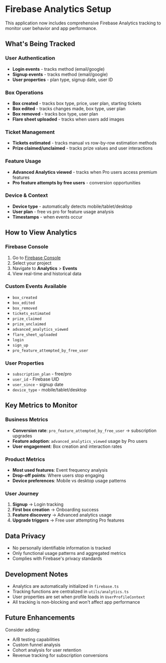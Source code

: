 # Firebase Analytics Setup

This application now includes comprehensive Firebase Analytics tracking to monitor user behavior and app performance.

## What's Being Tracked

### User Authentication
- **Login events** - tracks method (email/google)
- **Signup events** - tracks method (email/google)
- **User properties** - plan type, signup date, user ID

### Box Operations
- **Box created** - tracks box type, price, user plan, starting tickets
- **Box edited** - tracks changes made, box type, user plan
- **Box removed** - tracks box type, user plan
- **Flare sheet uploaded** - tracks when users add images

### Ticket Management
- **Tickets estimated** - tracks manual vs row-by-row estimation methods
- **Prize claimed/unclaimed** - tracks prize values and user interactions

### Feature Usage
- **Advanced Analytics viewed** - tracks when Pro users access premium features
- **Pro feature attempts by free users** - conversion opportunities

### Device & Context
- **Device type** - automatically detects mobile/tablet/desktop
- **User plan** - free vs pro for feature usage analysis
- **Timestamps** - when events occur

## How to View Analytics

### Firebase Console
1. Go to [Firebase Console](https://console.firebase.google.com/)
2. Select your project
3. Navigate to **Analytics** > **Events**
4. View real-time and historical data

### Custom Events Available
- `box_created`
- `box_edited` 
- `box_removed`
- `tickets_estimated`
- `prize_claimed`
- `prize_unclaimed`
- `advanced_analytics_viewed`
- `flare_sheet_uploaded`
- `login`
- `sign_up`
- `pro_feature_attempted_by_free_user`

### User Properties
- `subscription_plan` - free/pro
- `user_id` - Firebase UID
- `user_since` - signup date
- `device_type` - mobile/tablet/desktop

## Key Metrics to Monitor

### Business Metrics
- **Conversion rate**: `pro_feature_attempted_by_free_user` → subscription upgrades
- **Feature adoption**: `advanced_analytics_viewed` usage by Pro users
- **User engagement**: Box creation and interaction rates

### Product Metrics
- **Most used features**: Event frequency analysis
- **Drop-off points**: Where users stop engaging
- **Device preferences**: Mobile vs desktop usage patterns

### User Journey
1. **Signup** → Login tracking
2. **First box creation** → Onboarding success
3. **Feature discovery** → Advanced analytics usage
4. **Upgrade triggers** → Free user attempting Pro features

## Data Privacy
- No personally identifiable information is tracked
- Only functional usage patterns and aggregated metrics
- Complies with Firebase's privacy standards

## Development Notes
- Analytics are automatically initialized in `firebase.ts`
- Tracking functions are centralized in `utils/analytics.ts`
- User properties are set when profile loads in `UserProfileContext`
- All tracking is non-blocking and won't affect app performance

## Future Enhancements
Consider adding:
- A/B testing capabilities
- Custom funnel analysis
- Cohort analysis for user retention
- Revenue tracking for subscription conversions
